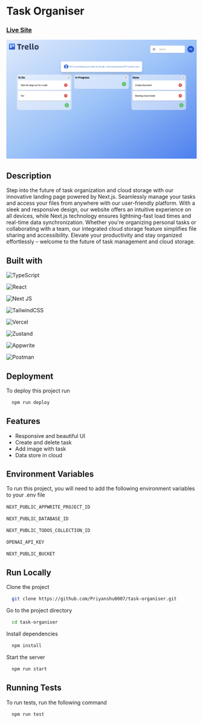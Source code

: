 
# Task Organiser 

### [Live Site](https://task-organiser.vercel.app/)

![scre](https://github.com/Priyanshu0007/task-organiser/blob/main/public/task.png?raw=true "Optional title")


## Description

Step into the future of task organization and cloud storage with our innovative landing page powered by Next.js. Seamlessly manage your tasks and access your files from anywhere with our user-friendly platform. With a sleek and responsive design, our website offers an intuitive experience on all devices, while Next.js technology ensures lightning-fast load times and real-time data synchronization. Whether you're organizing personal tasks or collaborating with a team, our integrated cloud storage feature simplifies file sharing and accessibility. Elevate your productivity and stay organized effortlessly – welcome to the future of task management and cloud storage.
## Built with

![TypeScript](https://img.shields.io/badge/typescript-%23007ACC.svg?style=flat-square&logo=typescript&logoColor=white)

![React](https://img.shields.io/badge/react-%2320232a.svg?style=flat-square&logo=react&logoColor=%2361DAFB)

![Next JS](https://img.shields.io/badge/Next-black?style=flat-square&logo=next.js&logoColor=white)

![TailwindCSS](https://img.shields.io/badge/tailwindcss-%2338B2AC.svg?style=flat-square&logo=tailwind-css&logoColor=white)

![Vercel](https://img.shields.io/badge/vercel-%23000000.svg?style=flat-square&logo=vercel&logoColor=white)

![Zustand](https://img.shields.io/badge/zustand-%23000000.svg?style=flat-square&logo=zustand&logoColor=white)

![Appwrite](https://img.shields.io/badge/appwrite-%23000000.svg?style=flat-square&logo=appwrite&logoColor=white)

![Postman](https://img.shields.io/badge/Postman-FF6C37?style=flat-square&logo=postman&logoColor=white)





## Deployment

To deploy this project run

```bash
  npm run deploy
```


## Features

- Responsive and beautiful UI
- Create and delete task 
- Add image with task
- Data store in cloud


## Environment Variables

To run this project, you will need to add the following environment variables to your .env file

`NEXT_PUBLIC_APPWRITE_PROJECT_ID`

`NEXT_PUBLIC_DATABASE_ID`

`NEXT_PUBLIC_TODOS_COLLECTION_ID`

`OPENAI_API_KEY`

`NEXT_PUBLIC_BUCKET`



## Run Locally

Clone the project

```bash
  git clone https://github.com/Priyanshu0007/task-organiser.git
```

Go to the project directory

```bash
  cd task-organiser 
```

Install dependencies

```bash
  npm install
```

Start the server

```bash
  npm run start
```


## Running Tests

To run tests, run the following command

```bash
  npm run test
```

